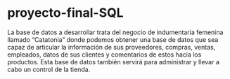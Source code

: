 # proyecto-final-SQL

La base de datos a desarrollar trata del negocio de indumentaria femenina llamado
“Catatonia” donde podemos obtener una base de datos que sea capaz de articular la
información de sus proveedores, compras, ventas, empleados, datos de sus clientes y
comentarios de estos hacia los productos. Esta base de datos también servirá para
administrar y llevar a cabo un control de la tienda.
